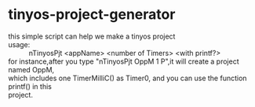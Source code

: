 # tinyos-project-generator #
this simple script can help we make a tinyos project  
usage:  
&ensp;&ensp;&ensp;&ensp;&ensp;&ensp;nTinyosPjt <appName\> <number of Timers\> <with printf?>  
for instance,after you type "nTinyosPjt OppM 1 P",it will create a project named OppM,  
which includes one TimerMilliC() as Timer0, and you can use the function printf() in this  
project.
